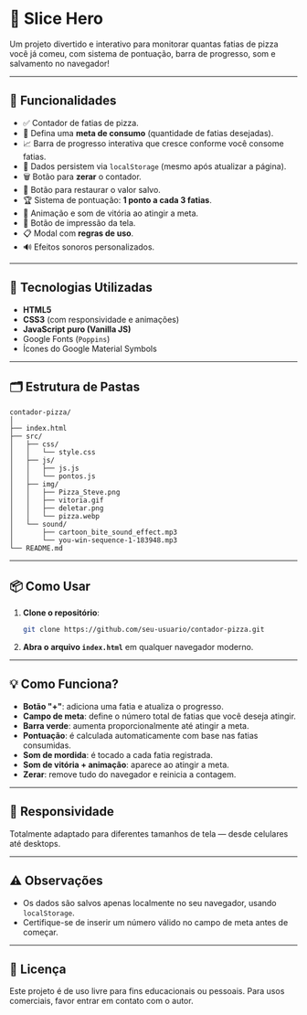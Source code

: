 
# 🍕 Slice Hero

Um projeto divertido e interativo para monitorar quantas fatias de pizza você já comeu, com sistema de pontuação, barra de progresso, som e salvamento no navegador!

---

## 🚀 Funcionalidades

- ✅ Contador de fatias de pizza.
- 🎯 Defina uma **meta de consumo** (quantidade de fatias desejadas).
- 📈 Barra de progresso interativa que cresce conforme você consome fatias.
- 💾 Dados persistem via `localStorage` (mesmo após atualizar a página).
- 🗑️ Botão para **zerar** o contador.
- 🍕 Botão para restaurar o valor salvo.
- 🏆 Sistema de pontuação: **1 ponto a cada 3 fatias**.
- 🎉 Animação e som de vitória ao atingir a meta.
- 📄 Botão de impressão da tela.
- 📋 Modal com **regras de uso**.
- 🔊 Efeitos sonoros personalizados.

---

## 🧪 Tecnologias Utilizadas

- **HTML5**
- **CSS3** (com responsividade e animações)
- **JavaScript puro (Vanilla JS)**
- Google Fonts (`Poppins`)
- Ícones do Google Material Symbols

---

## 🗂️ Estrutura de Pastas

```
contador-pizza/
│
├── index.html
├── src/
│   ├── css/
│   │   └── style.css
│   ├── js/
│   │   ├── js.js
│   │   └── pontos.js
│   ├── img/
│   │   ├── Pizza_Steve.png
│   │   ├── vitoria.gif
│   │   ├── deletar.png
│   │   └── pizza.webp
│   └── sound/
│       ├── cartoon_bite_sound_effect.mp3
│       └── you-win-sequence-1-183948.mp3
└── README.md
```

---

## 📦 Como Usar

1. **Clone o repositório**:
   ```bash
   git clone https://github.com/seu-usuario/contador-pizza.git
   ```

2. **Abra o arquivo `index.html`** em qualquer navegador moderno.

---

## 💡 Como Funciona?

- **Botão "+"**: adiciona uma fatia e atualiza o progresso.
- **Campo de meta**: define o número total de fatias que você deseja atingir.
- **Barra verde**: aumenta proporcionalmente até atingir a meta.
- **Pontuação**: é calculada automaticamente com base nas fatias consumidas.
- **Som de mordida**: é tocado a cada fatia registrada.
- **Som de vitória + animação**: aparece ao atingir a meta.
- **Zerar**: remove tudo do navegador e reinicia a contagem.

---

## 📱 Responsividade

Totalmente adaptado para diferentes tamanhos de tela — desde celulares até desktops.

---

## ⚠️ Observações

- Os dados são salvos apenas localmente no seu navegador, usando `localStorage`.
- Certifique-se de inserir um número válido no campo de meta antes de começar.

---

## 📃 Licença

Este projeto é de uso livre para fins educacionais ou pessoais. Para usos comerciais, favor entrar em contato com o autor.

